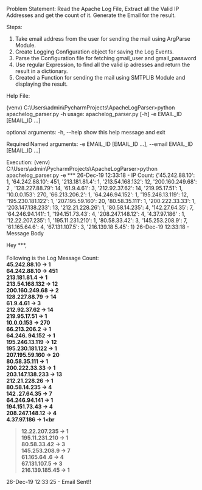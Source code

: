 Problem Statement:
Read the Apache Log File, Extract all the Valid IP Addresses and get the count of it. Generate the Email for the result.


Steps:

1. Take email address from the user for sending the mail using ArgParse Module.
2. Create Logging Configuration object for saving the Log Events.
3. Parse the Configuration file for fetching gmail_user and gmail_password
4. Use regular Expression, to find all the valid ip adresses and return the result in a dictionary.
5. Created a Function for sending the mail using SMTPLIB Module and displaying the result.



Help File:

(venv) C:\Users\admin\PycharmProjects\ApacheLogParser>python apachelog_parser.py -h
usage: apachelog_parser.py [-h] -e EMAIL_ID [EMAIL_ID ...]

optional arguments:
  -h, --help            show this help message and exit

Required Named arguments:
  -e EMAIL_ID [EMAIL_ID ...], --email EMAIL_ID [EMAIL_ID ...]  



Execution:
(venv) C:\Users\admin\PycharmProjects\ApacheLogParser>python apachelog_parser.py -e ***
26-Dec-19 12:33:18 - IP Count: {'45.242.88.10': 1, '64.242.88.10': 451, '213.181.81.4': 1, '213.54.168.132': 12, '200.160.249.68': 2
, '128.227.88.79': 14, '61.9.4.61': 3, '212.92.37.62': 14, '219.95.17.51': 1, '10.0.0.153': 270, '66.213.206.2': 1, '64.246.94.152':
 1, '195.246.13.119': 12, '195.230.181.122': 1, '207.195.59.160': 20, '80.58.35.111': 1, '200.222.33.33': 1, '203.147.138.233': 13,
'212.21.228.26': 1, '80.58.14.235': 4, '142.27.64.35': 7, '64.246.94.141': 1, '194.151.73.43': 4, '208.247.148.12': 4, '4.37.97.186'
: 1, '12.22.207.235': 1, '195.11.231.210': 1, '80.58.33.42': 3, '145.253.208.9': 7, '61.165.64.6': 4, '67.131.107.5': 3, '216.139.18
5.45': 1}
26-Dec-19 12:33:18 - Message Body         <html>
            <head></head>
            <body>
                <p>Hey ***,<br>
                <br>
                Following is the Log Message Count:<br>                <b>45.242.88.10 -> 1<br></b><b>64.242.88.10 -> 451<br></b><b>
213.181.81.4 -> 1<br></b><b>213.54.168.132 -> 12<br></b><b>200.160.249.68 -> 2<br></b><b>128.227.88.79 -> 14<br></b><b>61.9.4.61 ->
3<br></b><b>212.92.37.62 -> 14<br></b><b>219.95.17.51 -> 1<br></b><b>10.0.0.153 -> 270<br></b><b>66.213.206.2 -> 1<br></b><b>64.246.
94.152 -> 1<br></b><b>195.246.13.119 -> 12<br></b><b>195.230.181.122 -> 1<br></b><b>207.195.59.160 -> 20<br></b><b>80.58.35.111 -> 1
<br></b><b>200.222.33.33 -> 1<br></b><b>203.147.138.233 -> 13<br></b><b>212.21.228.26 -> 1<br></b><b>80.58.14.235 -> 4<br></b><b>142
.27.64.35 -> 7<br></b><b>64.246.94.141 -> 1<br></b><b>194.151.73.43 -> 4<br></b><b>208.247.148.12 -> 4<br></b><b>4.37.97.186 -> 1<br
></b><b>12.22.207.235 -> 1<br></b><b>195.11.231.210 -> 1<br></b><b>80.58.33.42 -> 3<br></b><b>145.253.208.9 -> 7<br></b><b>61.165.64
.6 -> 4<br></b><b>67.131.107.5 -> 3<br></b><b>216.139.185.45 -> 1<br></b>            </p>
            </body>
            </html>

26-Dec-19 12:33:25 - Email Sent!!

